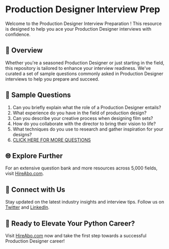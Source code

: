 # Production Designer Interview Prep

Welcome to the Production Designer Interview Preparation ! This resource is designed to help you ace your Production Designer interviews with confidence.

## 🚀 Overview

Whether you're a seasoned Production Designer or just starting in the field, this repository is tailored to enhance your interview readiness. We've curated a set of sample questions commonly asked in Production Designer interviews to help you prepare and succeed.

## 📝 Sample Questions

1. Can you briefly explain what the role of a Production Designer entails?
2. What experience do you have in the field of production design?
3. Can you describe your creative process when designing film sets?
4. How do you collaborate with the director to bring their vision to life?
5. What techniques do you use to research and gather inspiration for your designs?
6. [CLICK HERE FOR MORE QUESTIONS](https://hireabo.com/job/16_2_6/Production%20Designer)

## 🌐 Explore Further

For an extensive question bank and more resources across 5,000 fields, visit [HireAbo.com](https://www.hireabo.com).

## 📱 Connect with Us

Stay updated on the latest industry insights and interview tips. Follow us on [Twitter](https://twitter.com/hireabo) and [LinkedIn](https://www.linkedin.com/in/hire-abo-3609972a8/).

## 🚀 Ready to Elevate Your Python Career?

Visit [HireAbo.com](https://www.hireabo.com) now and take the first step towards a successful Production Designer career!